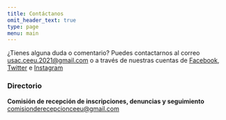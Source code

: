 ```yaml
---
title: Contáctanos
omit_header_text: true
type: page
menu: main
---
```


¿Tienes alguna duda o comentario? Puedes contactarnos al correo [usac.ceeu.2021@gmail.com](mailto:usac.ceeu.2021@gmail.com) o a través de nuestras cuentas de [Facebook](https://www.facebook.com/CEEU2021), [Twitter](https://twitter.com/CEEU_21) e [Instagram](https://www.instagram.com/CEEU_21/)

### Directorio
**Comisión de recepción de inscripciones, denuncias  y seguimiento** comisionderecepcionceeu@gmail.com